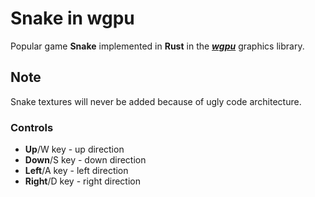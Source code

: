 # Snake in wgpu

Popular game **Snake** implemented in **Rust** in the **_[wgpu](https://github.com/gfx-rs/wgpu)_** graphics library.

## Note

Snake textures will never be added because of ugly code architecture.

### Controls

* **Up**/W key - up direction
* **Down**/S key - down direction
* **Left**/A key - left direction
* **Right**/D key - right direction
